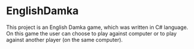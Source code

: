 # EnglishDamka
This project is an English Damka game, which was written in C# language.
On this game the user can choose to play against computer or to play against another player (on the same computer).
